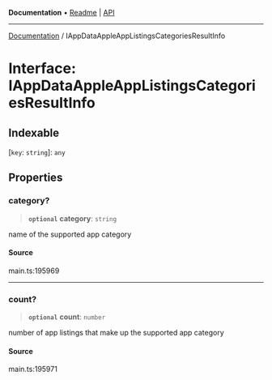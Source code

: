 **Documentation** • [Readme](../README.md) \| [API](../globals.md)

***

[Documentation](../README.md) / IAppDataAppleAppListingsCategoriesResultInfo

# Interface: IAppDataAppleAppListingsCategoriesResultInfo

## Indexable

 \[`key`: `string`\]: `any`

## Properties

### category?

> **`optional`** **category**: `string`

name of the supported app category

#### Source

main.ts:195969

***

### count?

> **`optional`** **count**: `number`

number of app listings that make up the supported app category

#### Source

main.ts:195971
